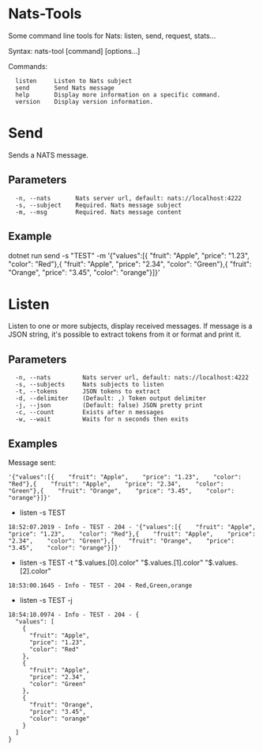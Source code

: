 # Nats-Tools
Some command line tools for Nats: listen, send, request, stats...

Syntax: nats-tool [command] [options...]

Commands:
````
  listen     Listen to Nats subject
  send       Send Nats message
  help       Display more information on a specific command.
  version    Display version information.
````
# Send
Sends a NATS message.

## Parameters
````
  -n, --nats       Nats server url, default: nats://localhost:4222
  -s, --subject    Required. Nats message subject
  -m, --msg        Required. Nats message content
````

## Example
dotnet run  send -s "TEST" -m '{"values":[{    "fruit": "Apple",    "price": "1.23",    "color": "Red"},{    "fruit": "Apple",    "price": "2.34",    "color": "Green"},{    "fruit": "Orange",    "price": "3.45",    "color": "orange"}]}'


# Listen
Listen to one or more subjects, display received messages. 
If message is a JSON string, it's possible to extract tokens from it or format and print it.

## Parameters
````
  -n, --nats         Nats server url, default: nats://localhost:4222
  -s, --subjects     Nats subjects to listen
  -t, --tokens       JSON tokens to extract
  -d, --delimiter    (Default: ,) Token output delimiter
  -j, --json         (Default: false) JSON pretty print
  -c, --count        Exists after n messages
  -w, --wait         Waits for n seconds then exits
````  

## Examples

Message sent: 
````
'{"values":[{    "fruit": "Apple",    "price": "1.23",    "color": "Red"},{    "fruit": "Apple",    "price": "2.34",    "color": "Green"},{    "fruit": "Orange",    "price": "3.45",    "color": "orange"}]}'
````

* listen -s TEST
````
18:52:07.2019 - Info - TEST - 204 - '{"values":[{    "fruit": "Apple",    "price": "1.23",    "color": "Red"},{    "fruit": "Apple",    "price": "2.34",    "color": "Green"},{    "fruit": "Orange",    "price": "3.45",    "color": "orange"}]}'
````

* listen -s TEST -t "$.values.[0].color"  "$.values.[1].color" "$.values.[2].color"
````
18:53:00.1645 - Info - TEST - 204 - Red,Green,orange
````

* listen -s TEST -j

````
18:54:10.0974 - Info - TEST - 204 - {
  "values": [
    {
      "fruit": "Apple",
      "price": "1.23",
      "color": "Red"
    },
    {
      "fruit": "Apple",
      "price": "2.34",
      "color": "Green"
    },
    {
      "fruit": "Orange",
      "price": "3.45",
      "color": "orange"
    }
  ]
}
````
